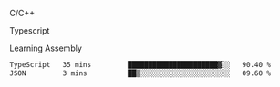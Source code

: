 <p>C/C++</p>
<p> Typescript</p>
<p>Learning Assembly</p>

<!--START_SECTION:waka-->

```txt
TypeScript   35 mins         ██████████████████████▓░░   90.40 %
JSON         3 mins          ██▒░░░░░░░░░░░░░░░░░░░░░░   09.60 %
```

<!--END_SECTION:waka-->
